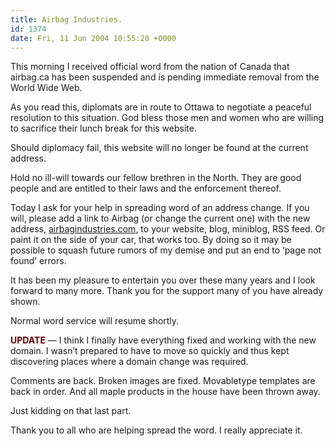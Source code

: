 ```yaml
---
title: Airbag Industries.
id: 1374
date: Fri, 11 Jun 2004 10:55:20 +0000
---
```


This morning I received official word from the nation of Canada that airbag.ca has been suspended and is pending immediate removal from the World Wide Web.  

As you read this, diplomats are in route to Ottawa to negotiate a peaceful resolution to this situation. God bless those men and women who are willing to sacrifice their lunch break for this website.  

Should diplomacy fail, this website will no longer be found at the current address.  

Hold no ill-will towards our fellow brethren in the North. They are good people and are entitled to their laws and the enforcement thereof.  

Today I ask for your help in spreading word of an address change. If you will, please add a link to Airbag (or change the current one) with the new address, [airbagindustries.com](http://www.airbagindustries.com), to your website, blog, miniblog, <span class="caps">RSS</span> feed. Or paint it on the side of your car, that works too. By doing so it may be possible to squash future rumors of my demise and put an end to ‘page not found’ errors.  

It has been my pleasure to entertain you over these many years and I look forward to many more. Thank you for the support many of you have already shown.  

Normal word service will resume shortly.  

<span class="caps" style="color: #600;">**UPDATE**</span> — I think I finally have everything fixed and working with the new domain. I wasn’t prepared to have to move so quickly and thus kept discovering places where a domain change was required.  

Comments are back. Broken images are fixed. Movabletype templates are back in order. And all maple products in the house have been thrown away.  

Just kidding on that last part.  

Thank you to all who are helping spread the word. I really appreciate it.





